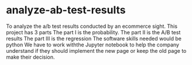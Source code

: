 # analyze-ab-test-results
To analyze the a/b test results conducted by an ecommerce sight.
This project has 3 parts
The part I is the probability.
The part II is the A/B test results
The part III is the regression
The software skills needed would be python 
We have to work withthe Jupyter notebook to help the company understand if they should implement the new page or keep the old page to make their decision.
